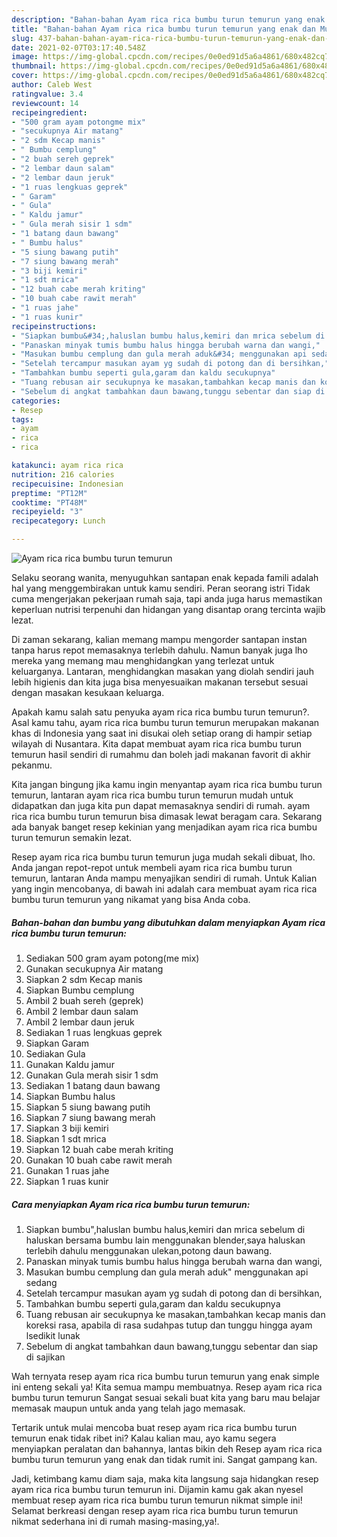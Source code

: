 ```yaml
---
description: "Bahan-bahan Ayam rica rica bumbu turun temurun yang enak dan Mudah Dibuat"
title: "Bahan-bahan Ayam rica rica bumbu turun temurun yang enak dan Mudah Dibuat"
slug: 437-bahan-bahan-ayam-rica-rica-bumbu-turun-temurun-yang-enak-dan-mudah-dibuat
date: 2021-02-07T03:17:40.548Z
image: https://img-global.cpcdn.com/recipes/0e0ed91d5a6a4861/680x482cq70/ayam-rica-rica-bumbu-turun-temurun-foto-resep-utama.jpg
thumbnail: https://img-global.cpcdn.com/recipes/0e0ed91d5a6a4861/680x482cq70/ayam-rica-rica-bumbu-turun-temurun-foto-resep-utama.jpg
cover: https://img-global.cpcdn.com/recipes/0e0ed91d5a6a4861/680x482cq70/ayam-rica-rica-bumbu-turun-temurun-foto-resep-utama.jpg
author: Caleb West
ratingvalue: 3.4
reviewcount: 14
recipeingredient:
- "500 gram ayam potongme mix"
- "secukupnya Air matang"
- "2 sdm Kecap manis"
- " Bumbu cemplung"
- "2 buah sereh geprek"
- "2 lembar daun salam"
- "2 lembar daun jeruk"
- "1 ruas lengkuas geprek"
- " Garam"
- " Gula"
- " Kaldu jamur"
- " Gula merah sisir 1 sdm"
- "1 batang daun bawang"
- " Bumbu halus"
- "5 siung bawang putih"
- "7 siung bawang merah"
- "3 biji kemiri"
- "1 sdt mrica"
- "12 buah cabe merah kriting"
- "10 buah cabe rawit merah"
- "1 ruas jahe"
- "1 ruas kunir"
recipeinstructions:
- "Siapkan bumbu&#34;,haluslan bumbu halus,kemiri dan mrica sebelum di haluskan bersama bumbu lain menggunakan blender,saya haluskan terlebih dahulu menggunakan ulekan,potong daun bawang."
- "Panaskan minyak tumis bumbu halus hingga berubah warna dan wangi,"
- "Masukan bumbu cemplung dan gula merah aduk&#34; menggunakan api sedang"
- "Setelah tercampur masukan ayam yg sudah di potong dan di bersihkan,"
- "Tambahkan bumbu seperti gula,garam dan kaldu secukupnya"
- "Tuang rebusan air secukupnya ke masakan,tambahkan kecap manis dan koreksi rasa, apabila di rasa sudahpas tutup dan tunggu hingga ayam lsedikit lunak"
- "Sebelum di angkat tambahkan daun bawang,tunggu sebentar dan siap di sajikan"
categories:
- Resep
tags:
- ayam
- rica
- rica

katakunci: ayam rica rica 
nutrition: 216 calories
recipecuisine: Indonesian
preptime: "PT12M"
cooktime: "PT48M"
recipeyield: "3"
recipecategory: Lunch

---
```



![Ayam rica rica bumbu turun temurun](https://img-global.cpcdn.com/recipes/0e0ed91d5a6a4861/680x482cq70/ayam-rica-rica-bumbu-turun-temurun-foto-resep-utama.jpg)

Selaku seorang wanita, menyuguhkan santapan enak kepada famili adalah hal yang menggembirakan untuk kamu sendiri. Peran seorang istri Tidak cuma mengerjakan pekerjaan rumah saja, tapi anda juga harus memastikan keperluan nutrisi terpenuhi dan hidangan yang disantap orang tercinta wajib lezat.

Di zaman  sekarang, kalian memang mampu mengorder santapan instan tanpa harus repot memasaknya terlebih dahulu. Namun banyak juga lho mereka yang memang mau menghidangkan yang terlezat untuk keluarganya. Lantaran, menghidangkan masakan yang diolah sendiri jauh lebih higienis dan kita juga bisa menyesuaikan makanan tersebut sesuai dengan masakan kesukaan keluarga. 



Apakah kamu salah satu penyuka ayam rica rica bumbu turun temurun?. Asal kamu tahu, ayam rica rica bumbu turun temurun merupakan makanan khas di Indonesia yang saat ini disukai oleh setiap orang di hampir setiap wilayah di Nusantara. Kita dapat membuat ayam rica rica bumbu turun temurun hasil sendiri di rumahmu dan boleh jadi makanan favorit di akhir pekanmu.

Kita jangan bingung jika kamu ingin menyantap ayam rica rica bumbu turun temurun, lantaran ayam rica rica bumbu turun temurun mudah untuk didapatkan dan juga kita pun dapat memasaknya sendiri di rumah. ayam rica rica bumbu turun temurun bisa dimasak lewat beragam cara. Sekarang ada banyak banget resep kekinian yang menjadikan ayam rica rica bumbu turun temurun semakin lezat.

Resep ayam rica rica bumbu turun temurun juga mudah sekali dibuat, lho. Anda jangan repot-repot untuk membeli ayam rica rica bumbu turun temurun, lantaran Anda mampu menyajikan sendiri di rumah. Untuk Kalian yang ingin mencobanya, di bawah ini adalah cara membuat ayam rica rica bumbu turun temurun yang nikamat yang bisa Anda coba.

<!--inarticleads1-->

##### Bahan-bahan dan bumbu yang dibutuhkan dalam menyiapkan Ayam rica rica bumbu turun temurun:

1. Sediakan 500 gram ayam potong(me mix)
1. Gunakan secukupnya Air matang
1. Siapkan 2 sdm Kecap manis
1. Siapkan  Bumbu cemplung
1. Ambil 2 buah sereh (geprek)
1. Ambil 2 lembar daun salam
1. Ambil 2 lembar daun jeruk
1. Sediakan 1 ruas lengkuas geprek
1. Siapkan  Garam
1. Sediakan  Gula
1. Gunakan  Kaldu jamur
1. Gunakan  Gula merah sisir 1 sdm
1. Sediakan 1 batang daun bawang
1. Siapkan  Bumbu halus
1. Siapkan 5 siung bawang putih
1. Siapkan 7 siung bawang merah
1. Siapkan 3 biji kemiri
1. Siapkan 1 sdt mrica
1. Siapkan 12 buah cabe merah kriting
1. Gunakan 10 buah cabe rawit merah
1. Gunakan 1 ruas jahe
1. Siapkan 1 ruas kunir




<!--inarticleads2-->

##### Cara menyiapkan Ayam rica rica bumbu turun temurun:

1. Siapkan bumbu&#34;,haluslan bumbu halus,kemiri dan mrica sebelum di haluskan bersama bumbu lain menggunakan blender,saya haluskan terlebih dahulu menggunakan ulekan,potong daun bawang.
1. Panaskan minyak tumis bumbu halus hingga berubah warna dan wangi,
1. Masukan bumbu cemplung dan gula merah aduk&#34; menggunakan api sedang
1. Setelah tercampur masukan ayam yg sudah di potong dan di bersihkan,
1. Tambahkan bumbu seperti gula,garam dan kaldu secukupnya
1. Tuang rebusan air secukupnya ke masakan,tambahkan kecap manis dan koreksi rasa, apabila di rasa sudahpas tutup dan tunggu hingga ayam lsedikit lunak
1. Sebelum di angkat tambahkan daun bawang,tunggu sebentar dan siap di sajikan




Wah ternyata resep ayam rica rica bumbu turun temurun yang enak simple ini enteng sekali ya! Kita semua mampu membuatnya. Resep ayam rica rica bumbu turun temurun Sangat sesuai sekali buat kita yang baru mau belajar memasak maupun untuk anda yang telah jago memasak.

Tertarik untuk mulai mencoba buat resep ayam rica rica bumbu turun temurun enak tidak ribet ini? Kalau kalian mau, ayo kamu segera menyiapkan peralatan dan bahannya, lantas bikin deh Resep ayam rica rica bumbu turun temurun yang enak dan tidak rumit ini. Sangat gampang kan. 

Jadi, ketimbang kamu diam saja, maka kita langsung saja hidangkan resep ayam rica rica bumbu turun temurun ini. Dijamin kamu gak akan nyesel membuat resep ayam rica rica bumbu turun temurun nikmat simple ini! Selamat berkreasi dengan resep ayam rica rica bumbu turun temurun nikmat sederhana ini di rumah masing-masing,ya!.

